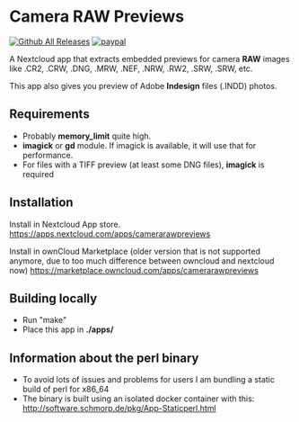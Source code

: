 # Camera RAW Previews
[![Github All Releases](https://img.shields.io/github/downloads/ariselseng/camerarawpreviews/total.svg)](https://github.com/ariselseng/camerarawpreviews/releases) [![paypal](https://img.shields.io/badge/Donate-PayPal-green.svg)](https://www.paypal.me/AriSelseng/2EUR)

A Nextcloud app that extracts embedded previews for camera **RAW** images like .CR2, .CRW, .DNG, .MRW, .NEF, .NRW, .RW2, .SRW, .SRW, etc.

This app also gives you preview of Adobe **Indesign** files (.INDD) photos.


## Requirements
* Probably **memory_limit** quite high.
* **imagick** or **gd** module. If imagick is available, it will use that for performance.
* For files with a TIFF preview (at least some DNG files), **imagick** is required

## Installation
Install in Nextcloud App store.
https://apps.nextcloud.com/apps/camerarawpreviews

Install in ownCloud Marketplace (older version that is not supported anymore, due to too much difference between owncloud and nextcloud now)
https://marketplace.owncloud.com/apps/camerarawpreviews

## Building locally
- Run "make"
- Place this app in **./apps/**

## Information about the perl binary
- To avoid lots of issues and problems for users I am bundling a static build of perl for x86_64
- The binary is built using an isolated docker container with this: http://software.schmorp.de/pkg/App-Staticperl.html
